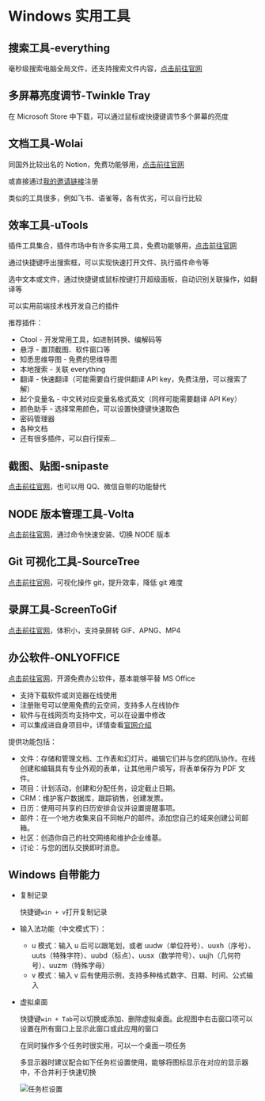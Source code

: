 # Windows 实用工具

## 搜索工具-everything

毫秒级搜索电脑全局文件，还支持搜索文件内容，[点击前往官网](https://www.voidtools.com/zh-cn/)

## 多屏幕亮度调节-Twinkle Tray

在 Microsoft Store 中下载，可以通过鼠标或快捷键调节多个屏幕的亮度

## 文档工具-Wolai

同国外比较出名的 Notion，免费功能够用，[点击前往官网](https://www.wolai.com/)

或直接通过[我的邀请链接](https://www.wolai.com/signup?invitation=366TKSP)注册

类似的工具很多，例如飞书、语雀等，各有优劣，可以自行比较

## 效率工具-uTools

插件工具集合，插件市场中有许多实用工具，免费功能够用，[点击前往官网](https://www.u.tools/)

通过快捷键呼出搜索框，可以实现快速打开文件、执行插件命令等

选中文本或文件，通过快捷键或鼠标按键打开超级面板，自动识别关联操作，如翻译等

可以实用前端技术栈开发自己的插件

推荐插件：

- Ctool - 开发常用工具，如进制转换、编解码等
- 悬浮 - 置顶截图、软件窗口等
- 知悉思维导图 - 免费的思维导图
- 本地搜索 - 关联 everything
- 翻译 - 快速翻译（可能需要自行提供翻译 API key，免费注册，可以搜索了解）
- 起个变量名 - 中文转对应变量名格式英文（同样可能需要翻译 API Key）
- 颜色助手 - 选择常用颜色，可以设置快捷键快速取色
- 密码管理器
- 各种文档
- 还有很多插件，可以自行探索...

## 截图、贴图-snipaste

[点击前往官网](https://zh.snipaste.com/)，也可以用 QQ、微信自带的功能替代

## NODE 版本管理工具-Volta

[点击前往官网](https://docs.volta.sh/guide/getting-started)，通过命令快速安装、切换 NODE 版本

## Git 可视化工具-SourceTree

[点击前往官网](https://www.sourcetreeapp.com/)，可视化操作 git，提升效率，降低 git 难度

## 录屏工具-ScreenToGif

[点击前往官网](https://www.screentogif.com/)，体积小，支持录屏转 GIF、APNG、MP4

## 办公软件-ONLYOFFICE

[点击前往官网](https://www.onlyoffice.com/zh/)，开源免费办公软件，基本能够平替 MS Office

- 支持下载软件或浏览器在线使用
- 注册账号可以使用免费的云空间，支持多人在线协作
- 软件与在线网页均支持中文，可以在设置中修改
- 可以集成进自身项目中，详情查看[官网介绍](https://www.onlyoffice.com/zh/developer-edition.aspx)

提供功能包括：

- 文件：存储和管理文档、工作表和幻灯片。编辑它们并与您的团队协作。在线创建和编辑具有专业外观的表单，让其他用户填写，将表单保存为 PDF 文件。
- 项目：计划活动，创建和分配任务，设定截止日期。
- CRM：维护客户数据库，跟踪销售，创建发票。
- 日历：使用可共享的日历安排会议并设置提醒事项。
- 邮件：在一个地方收集来自不同帐户的邮件。添加您自己的域来创建公司邮箱。
- 社区：创造你自己的社交网络和维护企业维基。
- 讨论：与您的团队交换即时消息。

## Windows 自带能力

- 复制记录

  快捷键`win + v`打开复制记录

- 输入法功能（中文模式下）：

  - u 模式：输入 u 后可以跟笔划，或者 uudw（单位符号）、uuxh（序号）、uuts（特殊字符）、uubd（标点）、uusx（数学符号）、uujh（几何符号）、uuzm（特殊字母）
  - v 模式：输入 v 后有使用示例，支持多种格式数字、日期、时间、公式输入

- 虚拟桌面

  快捷键`win + Tab`可以切换或添加、删除虚拟桌面。此视图中右击窗口项可以设置在所有窗口上显示此窗口或此应用的窗口

  在同时操作多个任务时很实用，可以一个桌面一项任务

  多显示器时建议配合如下任务栏设置使用，能够将图标显示在对应的显示器中，不合并利于快速切换

    <Image src="/Windows工具-1.png" alt="任务栏设置" />
